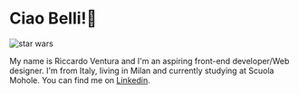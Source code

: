 <h1>Ciao Belli!👋</h1>
<picture>
 <source media="(prefers-color-scheme: dark)" srcset="YOUR-DARKMODE-IMAGE">
 <img alt="star wars" src="https://lumiere-a.akamaihd.net/v1/images/5a317ed609aa150001f2ba2a-image_1135830a.jpeg?region=0,0,1536,864">
</picture><p>My name is Riccardo Ventura and I'm an aspiring front-end developer/Web designer. I'm from Italy, living in Milan and currently studying at Scuola Mohole. You can find me on <a href="https://www.linkedin.com/in/riccardo-ventura/">Linkedin</a>.</p>

